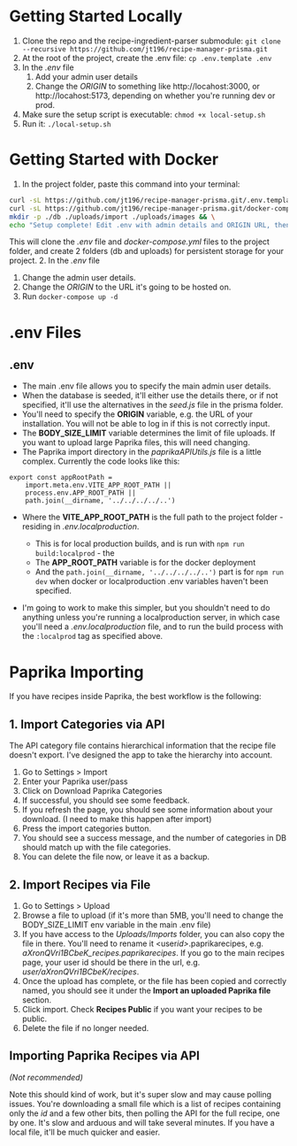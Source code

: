 # Getting Started Locally

1. Clone the repo and the recipe-ingredient-parser submodule: `git clone --recursive https://github.com/jt196/recipe-manager-prisma.git`
2. At the root of the project, create the .env file: `cp .env.template .env`
3. In the _.env_ file
   1. Add your admin user details
   2. Change the _ORIGIN_ to something like http://locahost:3000, or http://locahost:5173, depending on whether you're running dev or prod.
4. Make sure the setup script is executable: `chmod +x local-setup.sh`
5. Run it: `./local-setup.sh`

# Getting Started with Docker

1. In the project folder, paste this command into your terminal:

```bash
curl -sL https://github.com/jt196/recipe-manager-prisma.git/.env.template -o .env && \
curl -sL https://github.com/jt196/recipe-manager-prisma.git/docker-compose.yml.template -o docker-compose.yml && \
mkdir -p ./db ./uploads/import ./uploads/images && \
echo "Setup complete! Edit .env with admin details and ORIGIN URL, then run: docker-compose up -d"
```

This will clone the _.env_ file and _docker-compose.yml_ files to the project folder, and create 2 folders (db and uploads) for persistent storage for your project. 2. In the _.env_ file

1.  Change the admin user details.
2.  Change the _ORIGIN_ to the URL it's going to be hosted on.
3.  Run `docker-compose up -d`

# .env Files

## .env

- The main .env file allows you to specify the main admin user details.
- When the database is seeded, it'll either use the details there, or if not specified, it'll use the alternatives in the _seed.js_ file in the prisma folder.
- You'll need to specify the **ORIGIN** variable, e.g. the URL of your installation. You will not be able to log in if this is not correctly input.
- The **BODY_SIZE_LIMIT** variable determines the limit of file uploads. If you want to upload large Paprika files, this will need changing.
- The Paprika import directory in the _paprikaAPIUtils.js_ file is a little complex. Currently the code looks like this:

```JS
export const appRootPath =
	import.meta.env.VITE_APP_ROOT_PATH ||
	process.env.APP_ROOT_PATH ||
	path.join(__dirname, '../../../../..')
```

- Where the **VITE_APP_ROOT_PATH** is the full path to the project folder - residing in _.env.localproduction_.

  - This is for local production builds, and is run with `npm run build:localprod` - the
  - The **APP_ROOT_PATH** variable is for the docker deployment
  - And the `path.join(__dirname, '../../../../..')` part is for `npm run dev` when docker or localproduction .env variables haven't been specified.

- I'm going to work to make this simpler, but you shouldn't need to do anything unless you're running a localproduction server, in which case you'll need a _.env.localproduction_ file, and to run the build process with the `:localprod` tag as specified above.

# Paprika Importing

If you have recipes inside Paprika, the best workflow is the following:

## 1. Import Categories via API

The API category file contains hierarchical information that the recipe file doesn't export. I've designed the app to take the hierarchy into account.

1. Go to Settings > Import
2. Enter your Paprika user/pass
3. Click on Download Paprika Categories
4. If successful, you should see some feedback.
5. If you refresh the page, you should see some information about your download. (I need to make this happen after import)
6. Press the import categories button.
7. You should see a success message, and the number of categories in DB should match up with the file categories.
8. You can delete the file now, or leave it as a backup.

## 2. Import Recipes via File

1. Go to Settings > Upload
2. Browse a file to upload (if it's more than 5MB, you'll need to change the BODY_SIZE_LIMIT env variable in the main .env file)
3. If you have access to the _Uploads/Imports_ folder, you can also copy the file in there. You'll need to rename it <user*id>*<myfile>.paprikarecipes, e.g. _aXronQVri1BCbeK_recipes.paprikarecipes_. If you go to the main recipes page, your user id should be there in the url, e.g. _user/aXronQVri1BCbeK/recipes_.
4. Once the upload has complete, or the file has been copied and correctly named, you should see it under the **Import an uploaded Paprika file** section.
5. Click import. Check **Recipes Public** if you want your recipes to be public.
6. Delete the file if no longer needed.

## Importing Paprika Recipes via API

_(Not recommended)_

Note this should kind of work, but it's super slow and may cause polling issues. You're downloading a small file which is a list of recipes containing only the _id_ and a few other bits, then polling the API for the full recipe, one by one. It's slow and arduous and will take several minutes. If you have a local file, it'll be much quicker and easier.
